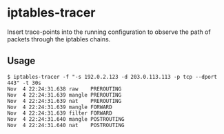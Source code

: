 # iptables-tracer
Insert trace-points into the running configuration to observe the path of packets through the iptables chains.

Usage
-----

```
$ iptables-tracer -f "-s 192.0.2.123 -d 203.0.113.113 -p tcp --dport 443" -t 30s
Nov  4 22:24:31.638 raw    PREROUTING
Nov  4 22:24:31.639 mangle PREROUTING
Nov  4 22:24:31.639 nat    PREROUTING
Nov  4 22:24:31.639 mangle FORWARD
Nov  4 22:24:31.639 filter FORWARD
Nov  4 22:24:31.640 mangle POSTROUTING
Nov  4 22:24:31.640 nat    POSTROUTING
```
